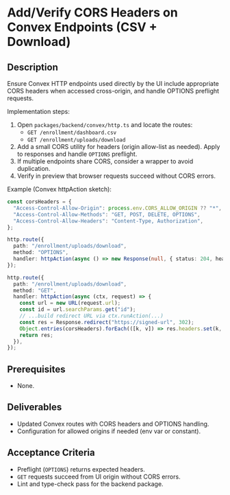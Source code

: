 # Add/Verify CORS Headers on Convex Endpoints (CSV + Download)

## Description
Ensure Convex HTTP endpoints used directly by the UI include appropriate CORS headers when accessed cross-origin, and handle OPTIONS preflight requests.

Implementation steps:
1. Open `packages/backend/convex/http.ts` and locate the routes:
   - `GET /enrollment/dashboard.csv`
   - `GET /enrollment/uploads/download`
2. Add a small CORS utility for headers (origin allow-list as needed). Apply to responses and handle `OPTIONS` preflight.
3. If multiple endpoints share CORS, consider a wrapper to avoid duplication.
4. Verify in preview that browser requests succeed without CORS errors.

Example (Convex httpAction sketch):
```ts
const corsHeaders = {
  "Access-Control-Allow-Origin": process.env.CORS_ALLOW_ORIGIN ?? "*",
  "Access-Control-Allow-Methods": "GET, POST, DELETE, OPTIONS",
  "Access-Control-Allow-Headers": "Content-Type, Authorization",
};

http.route({
  path: "/enrollment/uploads/download",
  method: "OPTIONS",
  handler: httpAction(async () => new Response(null, { status: 204, headers: corsHeaders })),
});

http.route({
  path: "/enrollment/uploads/download",
  method: "GET",
  handler: httpAction(async (ctx, request) => {
    const url = new URL(request.url);
    const id = url.searchParams.get("id");
    // ...build redirect URL via ctx.runAction(...)
    const res = Response.redirect("https://signed-url", 302);
    Object.entries(corsHeaders).forEach(([k, v]) => res.headers.set(k, v));
    return res;
  }),
});
```

## Prerequisites
- None.

## Deliverables
- Updated Convex routes with CORS headers and OPTIONS handling.
- Configuration for allowed origins if needed (env var or constant).

## Acceptance Criteria
- Preflight (`OPTIONS`) returns expected headers.
- `GET` requests succeed from UI origin without CORS errors.
- Lint and type-check pass for the backend package.

